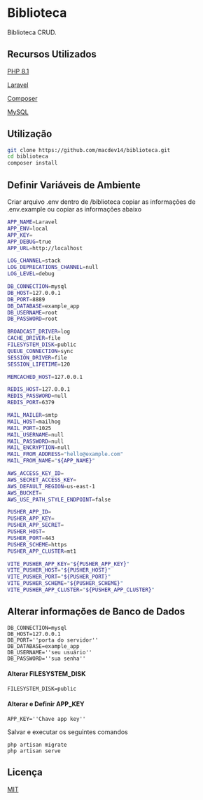 # Biblioteca

Biblioteca CRUD.

## Recursos Utilizados

[PHP 8.1](https://www.php.net/releases/8.1/en.php)

[Laravel](https://laravel.com/docs/5.8/installation)

[Composer](https://getcomposer.org)

[MySQL](https://www.mysql.com)



## Utilização



```bash
git clone https://github.com/macdev14/biblioteca.git
cd biblioteca
composer install 
```

## Definir Variáveis de Ambiente


Criar arquivo .env dentro de /biblioteca copiar as informações de .env.example
ou copiar as informações abaixo
```bash
APP_NAME=Laravel
APP_ENV=local
APP_KEY=
APP_DEBUG=true
APP_URL=http://localhost

LOG_CHANNEL=stack
LOG_DEPRECATIONS_CHANNEL=null
LOG_LEVEL=debug

DB_CONNECTION=mysql
DB_HOST=127.0.0.1
DB_PORT=8889
DB_DATABASE=example_app
DB_USERNAME=root
DB_PASSWORD=root

BROADCAST_DRIVER=log
CACHE_DRIVER=file
FILESYSTEM_DISK=public
QUEUE_CONNECTION=sync
SESSION_DRIVER=file
SESSION_LIFETIME=120

MEMCACHED_HOST=127.0.0.1

REDIS_HOST=127.0.0.1
REDIS_PASSWORD=null
REDIS_PORT=6379

MAIL_MAILER=smtp
MAIL_HOST=mailhog
MAIL_PORT=1025
MAIL_USERNAME=null
MAIL_PASSWORD=null
MAIL_ENCRYPTION=null
MAIL_FROM_ADDRESS="hello@example.com"
MAIL_FROM_NAME="${APP_NAME}"

AWS_ACCESS_KEY_ID=
AWS_SECRET_ACCESS_KEY=
AWS_DEFAULT_REGION=us-east-1
AWS_BUCKET=
AWS_USE_PATH_STYLE_ENDPOINT=false

PUSHER_APP_ID=
PUSHER_APP_KEY=
PUSHER_APP_SECRET=
PUSHER_HOST=
PUSHER_PORT=443
PUSHER_SCHEME=https
PUSHER_APP_CLUSTER=mt1

VITE_PUSHER_APP_KEY="${PUSHER_APP_KEY}"
VITE_PUSHER_HOST="${PUSHER_HOST}"
VITE_PUSHER_PORT="${PUSHER_PORT}"
VITE_PUSHER_SCHEME="${PUSHER_SCHEME}"
VITE_PUSHER_APP_CLUSTER="${PUSHER_APP_CLUSTER}"

```
## Alterar informações de Banco de Dados
```
DB_CONNECTION=mysql
DB_HOST=127.0.0.1
DB_PORT=''porta do servidor''
DB_DATABASE=example_app
DB_USERNAME=''seu usuário''
DB_PASSWORD=''sua senha''
```
#### Alterar FILESYSTEM_DISK 
```
FILESYSTEM_DISK=public
```
#### Alterar e Definir APP_KEY 
```
APP_KEY=''Chave app key''
```
Salvar e executar os seguintes comandos
```
php artisan migrate
php artisan serve
```

## Licença

[MIT](https://choosealicense.com/licenses/mit/)